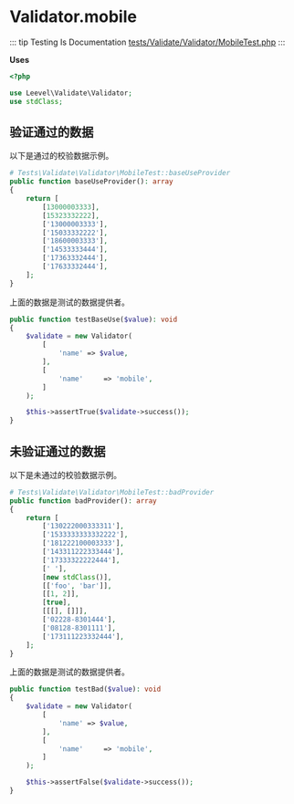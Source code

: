 # Validator.mobile

::: tip Testing Is Documentation
[tests/Validate/Validator/MobileTest.php](https://github.com/hunzhiwange/framework/blob/master/tests/Validate/Validator/MobileTest.php)
:::
    
**Uses**

``` php
<?php

use Leevel\Validate\Validator;
use stdClass;
```

## 验证通过的数据

以下是通过的校验数据示例。

``` php
# Tests\Validate\Validator\MobileTest::baseUseProvider
public function baseUseProvider(): array
{
    return [
        [13000003333],
        [15323332222],
        ['13000003333'],
        ['15033332222'],
        ['18600003333'],
        ['14533333444'],
        ['17363332444'],
        ['17633332444'],
    ];
}
```

上面的数据是测试的数据提供者。


``` php
public function testBaseUse($value): void
{
    $validate = new Validator(
        [
            'name' => $value,
        ],
        [
            'name'     => 'mobile',
        ]
    );

    $this->assertTrue($validate->success());
}
```
    
## 未验证通过的数据

以下是未通过的校验数据示例。

``` php
# Tests\Validate\Validator\MobileTest::badProvider
public function badProvider(): array
{
    return [
        ['130222000333311'],
        ['1533333333332222'],
        ['181222100003333'],
        ['143311222333444'],
        ['17333322222444'],
        [' '],
        [new stdClass()],
        [['foo', 'bar']],
        [[1, 2]],
        [true],
        [[[], []]],
        ['02228-8301444'],
        ['08128-8301111'],
        ['173111223332444'],
    ];
}
```

上面的数据是测试的数据提供者。


``` php
public function testBad($value): void
{
    $validate = new Validator(
        [
            'name' => $value,
        ],
        [
            'name'     => 'mobile',
        ]
    );

    $this->assertFalse($validate->success());
}
```